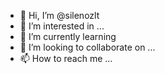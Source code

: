 - 👋 Hi, I’m @silenozlt
- 👀 I’m interested in ...
- 🌱 I’m currently learning 
- 💞️ I’m looking to collaborate on ...
- 📫 How to reach me ...

<!---
silenozlt/silenozlt is a ✨ special ✨ repository because its `README.md` (this file) appears on your GitHub profile.
You can click the Preview link to take a look at your changes.
--->

